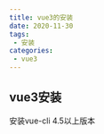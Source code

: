 ```yaml
---
title: vue3的安装
date: 2020-11-30
tags:
 - 安装
categories: 
 - vue3
---
```



## vue3安装

安装vue-cli 4.5以上版本

```npm

```
